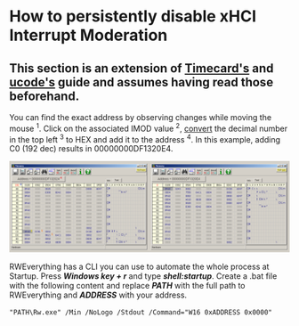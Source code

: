 # How to persistently disable xHCI Interrupt Moderation
## This section is an extension of [Timecard's](https://github.com/djdallmann/GamingPCSetup/tree/master/CONTENT/RESEARCH/PERIPHERALS#q-can-you-define-the-interrupt-moderation-rate-for-usb-controllers-do-different-versions-of-windows-have-different-default-values) and [ucode's](https://www.overclock.net/threads/usb-polling-precision.1550666/page-61#post-28582024) guide and assumes having read those beforehand.
You can find the exact address by observing changes while moving the mouse <sup>1</sup>. Click on the associated IMOD value <sup>2</sup>, [convert](https://www.calculator.net/hex-calculator.html) the decimal number in the top left <sup>3</sup> to HEX and add it to the address <sup>4</sup>. In this example, adding C0 (192 dec) results in 00000000DF1320E4.

![](https://raw.githubusercontent.com/BoringBoredom/PC-Optimization-Hub/main/content/xhci%20imod/rwe.png)

RWEverything has a CLI you can use to automate the whole process at Startup. Press ***Windows key + r*** and type ***shell:startup***. Create a .bat file with the following content and replace ***PATH*** with the full path to RWEverything and ***ADDRESS*** with your address.

```
"PATH\Rw.exe" /Min /NoLogo /Stdout /Command="W16 0xADDRESS 0x0000"
```
